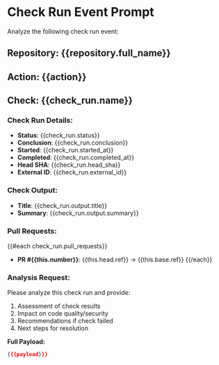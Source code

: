 # Check Run Event Prompt

Analyze the following check run event:

## Repository: {{repository.full_name}}
## Action: {{action}}
## Check: {{check_run.name}}

### Check Run Details:
- **Status**: {{check_run.status}}
- **Conclusion**: {{check_run.conclusion}}
- **Started**: {{check_run.started_at}}
- **Completed**: {{check_run.completed_at}}
- **Head SHA**: {{check_run.head_sha}}
- **External ID**: {{check_run.external_id}}

### Check Output:
- **Title**: {{check_run.output.title}}
- **Summary**: {{check_run.output.summary}}

### Pull Requests:
{{#each check_run.pull_requests}}
- **PR #{{this.number}}**: {{this.head.ref}} → {{this.base.ref}}
{{/each}}

### Analysis Request:
Please analyze this check run and provide:
1. Assessment of check results
2. Impact on code quality/security
3. Recommendations if check failed
4. Next steps for resolution

**Full Payload:**

```json
{{{payload}}}
```